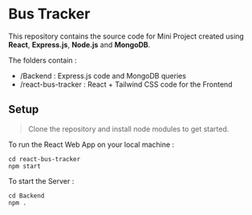 # Bus Tracker

This repository contains the source code for Mini Project created using **React**, **Express.js**, **Node.js** and **MongoDB**.

The folders contain : 
- /Backend : Express.js code and MongoDB queries
- /react-bus-tracker : React + Tailwind CSS code for the Frontend


## Setup
> Clone the repository and install node modules to get started.

To run the React Web App on your local machine :
``` 
cd react-bus-tracker
npm start 
```

To start the Server :
```
cd Backend
npm .
```